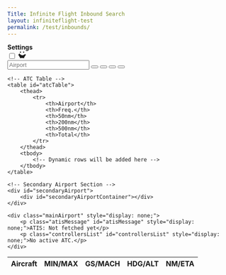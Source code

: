 ```yaml
---
Title: Infinite Flight Inbound Search
layout: infiniteflight-test
permalink: /test/inbounds/
---
```


<div class="settings-menu hidden">
  <div class="settings-header">
    <strong>Settings</strong>
    <div class="theme-toggle-wrapper">    
      <label
        for="themeToggle"
        class="themeToggle st-sunMoonThemeToggleBtn"
        type="checkbox"
        aria-label="Toggle Dark Mode"
      >
        <input type="checkbox" id="themeToggle" class="themeToggleInput" />
        <svg
          width="18"
          height="18"
          viewBox="0 0 20 20"
          fill="currentColor"
          stroke="none"
        >
          <mask id="moon-mask">
            <rect x="0" y="0" width="20" height="20" fill="white"></rect>
            <circle cx="11" cy="3" r="8" fill="black"></circle>
          </mask>
          <circle
            class="sunMoon"
            cx="10"
            cy="10"
            r="8"
            mask="url(#moon-mask)"
          ></circle>
          <g>
            <circle class="sunRay sunRay1" cx="18" cy="10" r="1.5"></circle>
            <circle class="sunRay sunRay2" cx="14" cy="16.928" r="1.5"></circle>
            <circle class="sunRay sunRay3" cx="6" cy="16.928" r="1.5"></circle>
            <circle class="sunRay sunRay4" cx="2" cy="10" r="1.5"></circle>
            <circle class="sunRay sunRay5" cx="6" cy="3.1718" r="1.5"></circle>
            <circle class="sunRay sunRay6" cx="14" cy="3.1718" r="1.5"></circle>
          </g>
        </svg>
      </label>
      <i class="fa-solid fa-xmark" aria-label="Close"></i>
    </div>
  </div>

  <!-- Filter Form -->
  <form id="filterForm" style="display:none;">
    <div class="HeadingFilter">
      <label class="settings-label">Heading</label>
      <input
        type="number"

        min="0"
        max="360"
        placeholder="Minimum"
        aria-label="Minimum Heading"
      />
      <input
        type="number"
        
        min="0"
        max="360"
        placeholder="Maximum"
        aria-label="Maximum Heading"
      />
      <button type="button">Enable</button>
      <button type="button" id="toggleHeadingButton">Hide</button>
    </div>
    <div class="DistanceFilter">
      <label class="settings-label">Distance</label>
      <input
        type="number"
        
        min="0"
        placeholder="Minimum"
        aria-label="Minimum Distance"
      />
      <input
        type="number"
        
        min="0"
        placeholder="Maximum"
        aria-label="Maximum Distance"
      />
      <button type="button"">Enable</button>
      <button type="button">Split</button>
    </div>
    <button
      type="button"
      id="resetDistanceFilterButton"
      style="display:none;"
    >
      Filter
    </button>
  </form>

  <!-- Setting Containers -->
  <div class="setting-container">
    <div class="setting">   
      <p class="setting-title">Heading and Distance</p>
      <p class="setting-description-info">
        Input the minimum and maximum heading and distance to adjust what
        information is shown in the inbounds table.
      </p>
    </div>
   </div>
     <div class="HeadingFilter"> 
      <label class="settings-label" for="minHeading">Heading</label>
      <input
        type="number"
        id="minHeading"
        min="0"
        max="360"
        placeholder="MIN"
        aria-label="MAX"
      />
      <input
        type="number"
        id="maxHeading"
        min="0"
        max="360"
        placeholder="MIN"
        aria-label="MAX"
      />
     </div> 
     <div class="DistanceFilter"> 
      <label class="settings-label" for="minDistance">Distance</label>
      <input
        type="number"
        id="minDistance"
        min="0"
        placeholder="MIN"
        aria-label="MAX"
      />
      <input
        type="number"
        id="maxDistance"
        min="0"
        placeholder="MIN"
        aria-label="MAX"
      />
     </div>
     
    <div class="setting-container">
    <div class="setting-border" id="boldHeadingBorder">
      <button class="overlay-button" id="boldHeadingButton"></button>    
      <span class="setting-button"></span> 
      <p class="setting-title">Bold Aircraft by Heading</p>
      <p class="setting-description">
        Aircraft within the heading range will be bold, to make them stand out in the table. Making it easier to track aircraft coming from one direction.
      </p>
     </div>
     </div>
     
     <div class="setting-container">
     <div class="setting-border" id="applyDistanceFilterBorder">
      <button class="overlay-button" id="applyDistanceFilterButton"></button>    
      <span class="setting-button"></span>
      <p class="setting-title">Distance Filter</p>
      <p class="setting-description">
        Filter the table to exclude aircraft outside the distance range.
      </p>
    </div>
    </div>
    
    <div class="setting-container">
     <div class="setting-border" id="filterHeadingHighlightBorder">
      <button class="overlay-button" id="filterHeadingHighlightButton"></button>    
      <p class="setting-title">Split Filter</p>
      <p class="setting-description">
        When enabled, aircraft are separated by heading range. When disabled, all aircraft are compared regardless of direction. Enable this for multiple runways; disable this for single runway airports.
      </p>
     </div>
     </div>
     
  <div class="setting-information">
   <div class="setting-container">
    <div class="setting">
      <p class="setting-title">Key</p>
      <table id="keyTable" style="margin-top: 10px;">
        <thead>
            <tr>
                <th>Aircraft</th>
                <th>Description</th>
            </tr>
        </thead>
        <tbody>
            <tr>
                <td>N623KB<br><small>A320</small></td>
                <td class="table-description">Aircraft's callsign and aircraft type.</td>
            </tr>
         </tbody>
       </table>
       <table id="keyTable">
        <thead>
            <tr>
                <th>MIN/MAX</th>
                <th>Description</th>
            </tr>
        </thead>
        <tbody>
            <tr>
                <td>0.70<br>0.82</td>
                <td class="table-description">Aircraft type's minimum and maximum Mach speed.</td>
            </tr>
         </tbody>
       </table>
       <table id="keyTable">
        <thead>
            <tr>
                <th>MIN/MAX</th>
                <th>Description</th>
            </tr>
        </thead>
        <tbody>
            <tr>
                <td>445knts<br>0.67</td>
                <td class="table-description">Ground speed and Mach speed, not based off autopilot.</td>
            </tr>
         </tbody>
       </table>
        <table id="keyTable">
        <thead>
            <tr>
                <th>HDG/ALT</th>
                <th>Description</th>
            </tr>
        </thead>
        <tbody>
            <tr>
                <td>49<span class="arrow is-northeast"></span><br>37000ft</td>
                <td class="table-description">Heading from the airport to the aircraft and altitude (MSL).</td>
            </tr>
         </tbody>
       </table>
        <table id="keyTable">
        <thead>
            <tr>
                <th>NM/ETA</th>
                <th>Description</th>
            </tr>
        </thead>
        <tbody>
            <tr>
                <td>288nm<br>38:49</td>
                <td class="table-description">Distance to Destination and Estimated Time of Arrival.</td>
            </tr>
         </tbody>
       </table>
      <p class="setting-title" style="margin-top: 20px;">Separation</p>
      <p class="setting-description">
        The table is color coded based on ETA (Estimated Time of Arrival) separation.
      </p>
      <div class="box-container" style="margin-top: 20px;">
        <div class="box" style="background-color:#fffa9f;"></div>
        <p class="setting-description">10 seconds separation</p>
      </div>
      <div class="box-container">
        <div class="box" style="background-color:#80daeb;"></div>
        <p class="setting-description">30 seconds separation</p>
      </div>
      <div class="box-container">
        <div class="box" style="background-color:#daceca;"></div>
        <p class="setting-description">60 seconds separation</p>
      </div>
      <div class="box-container" style="margin-bottom: 20px;">
        <div class="box" style="background-color:#eaeaea;"></div>
        <p class="setting-description">120 seconds separation</p>
      </div>
     <p class="setting-description" style="margin-bottom: 20px;">
        If you do not have any filters enabled, all inbounds will be shown. This is an example of how the color highlights are applied.
      </p> 
      <table id="infoTable">
        <thead>
            <tr>
                <th>Aircraft</th>
                <th>Heading</th>
                <th>NM/ETA</th>
                <th>Color</th>
            </tr>
        </thead>
        <tbody>
            <tr class="yellow-highlight">
                <td>N623KB</td>
                <td>30</td>
                <td>30:10</td>
                <td>Yellow</td>
            </tr>
            <tr class="yellow-highlight">
                <td>AAL34</td>
                <td>170</td>
                <td>30:15</td>
                <td>Yellow</td>
            </tr>
            <tr class="blue-highlight">
                <td>NT3</td>
                <td>182</td>
                <td>30:30</td>
                <td>Blue</td>
            </tr>
            <tr class="beige-highlight">
                <td>DAL24</td>
                <td>310</td>
                <td>30:60</td>
                <td>Beige</td>
            </tr> 
         </tbody>
       </table>
      <p class="setting-description" style="margin-top: 20px;"> 
        If you enable the <strong>Split Filter</strong> the highlighted colors will change dependent on your heading settings. For example, if you wanted to see what the separation of the aircraft from the North compared to the South, you would set the minimum heading to 90 and maximum heading to 270. This is what the same table will look like. N623KB is compared to DAL24 and AAL34 is compared to NT3.
      </p>
      <table id="infoTable">
        <thead>
            <tr>
                <th>Aircraft</th>
                <th>Heading</th>
                <th>NM/ETA</th>
                <th>Color</th>
            </tr>
        </thead>
        <tbody>
            <tr class="beige-highlight">
                <td>N623KB</td>
                <td>30</td>
                <td>30:10</td>
                <td>Beige</td>
            </tr>
            <tr class="yellow-highlight">
                <td>AAL34</td>
                <td>170</td>
                <td>30:15</td>
                <td>Blue</td>
            </tr>
            <tr class="yellow-highlight">
                <td>NT3</td>
                <td>182</td>
                <td>30:30</td>
                <td>Blue</td>
            </tr>
            <tr class="beige-highlight">
                <td>DAL24</td>
                <td>310</td>
                <td>30:60</td>
                <td>Beige</td>
            </tr> 
         </tbody>
       </table>
       <p class="setting-description" style="margin-top: 20px;">
        Each aircraft's Distance to Destination (NM) and Estimated Time of Arrival will be updated every second, based on projected position. Their ground speed, mach speed, heading, altitude, and actual position will update every 20 seconds.
      </p>
    </div>
   </div>
  </div>
</div>

<div class="container">
  <div class="page-left">
    <div class="nav-container">
        <div class="nav-left">
            <input 
                type="text" 
                id="icao" 
                name="icao" 
                placeholder="Airport"
            />
            <button id="search">
                <i class="fa-solid fa-magnifying-glass" aria-hidden="true"></i>
            </button>
            <button id="add">
                <i class="fa-solid fa-plus" aria-hidden="true"></i>
            </button>
            <button id="settings">
                <i class="fa-solid fa-sliders" aria-hidden="true"></i>
            </button>
            <button id="update">
                <i class="fa-solid fa-arrows-rotate" aria-hidden="true"></i>
            </button>
        </div>
        <div class="nav-right" id="atcAirportsList">
        </div>
    </div>

    <!-- ATC Table -->
    <table id="atcTable">
        <thead>
            <tr>
                <th>Airport</th>
                <th>Freq.</th>
                <th>50nm</th>
                <th>200nm</th>
                <th>500nm</th>
                <th>Total</th>
            </tr>
        </thead>
        <tbody>
            <!-- Dynamic rows will be added here -->
        </tbody>
    </table>
    
    <!-- Secondary Airport Section -->
    <div id="secondaryAirport">
        <div id="secondaryAirportContainer"></div>
    </div>

    <div class="mainAirport" style="display: none;">
        <p class="atisMessage" id="atisMessage" style="display: none;">ATIS: Not fetched yet</p>
        <p class="controllersList" id="controllersList" style="display: none;">No active ATC.</p>
    </div>
   </div> 
   <div class="page-right">
    <table id="flightsTable">
        <thead>
            <tr>
                <th class="column-one">Aircraft</th>
                <th>MIN/MAX</th>
                <th>GS/MACH</th>
                <th>HDG/ALT</th>
                <th>NM/ETA</th>
            </tr>
        </thead>
        <tbody>
            <!-- Dynamic rows will be added here -->
        </tbody>
    </table>
  </div>

<div style="display: none;">
       <button id="manualUpdateButton">Update Information</button>

        <!-- Secondary Airport Search -->
        <form id="secondarySearchForm" novalidate>
            <input type="text" id="secondaryIcao" name="secondaryIcao" placeholder="Enter Secondary ICAO" required>
            <button type="submit">Add Airport</button>
        </form>

        <button type="button" id="updateButton">Update</button>
        <button type="button" id="stopUpdateButton" style="display: none;">Stop Update</button>
        <span id="countdownTimer" style="display: none;"></span>
</div>

<script>
// Function to save theme preference in localStorage
function saveThemePreference(theme) {
    localStorage.setItem('theme', theme);
    const expirationDate = new Date();
    expirationDate.setDate(expirationDate.getDate() + 30);
    localStorage.setItem('themeExpiration', expirationDate.getTime()); // Save expiration time
}

// Function to load theme preference from localStorage
function loadThemePreference() {
    const expirationTime = localStorage.getItem('themeExpiration');
    const now = new Date().getTime();

    // Check if the saved preference is still valid
    if (expirationTime && now > expirationTime) {
        localStorage.removeItem('theme');
        localStorage.removeItem('themeExpiration');
        return null;
    }
    return localStorage.getItem('theme');
}

// Detect system dark mode preference and apply on page load
document.addEventListener('DOMContentLoaded', () => {
    const checkbox = document.getElementById("themeToggle");
    const savedTheme = loadThemePreference();

    if (savedTheme === 'dark') {
        document.body.classList.add('dark-mode');
        checkbox.checked = true;
    } else if (savedTheme === 'light') {
        document.body.classList.remove('dark-mode');
        checkbox.checked = false;
    } else {
        // No saved preference; use system preference
        if (window.matchMedia('(prefers-color-scheme: dark)').matches) {
            document.body.classList.add('dark-mode');
            checkbox.checked = true;
        }
    }

    // Listen for system theme changes and apply them
    window.matchMedia('(prefers-color-scheme: dark)').addEventListener('change', (e) => {
        if (!loadThemePreference()) { // Only apply system theme if no user preference is saved
            if (e.matches) {
                document.body.classList.add('dark-mode');
                checkbox.checked = true;
            } else {
                document.body.classList.remove('dark-mode');
                checkbox.checked = false;
            }
        }
    });
});

// Toggle dark mode manually and save preference
const checkbox = document.getElementById("themeToggle");
checkbox.addEventListener("change", () => {
    if (checkbox.checked) {
        document.body.classList.add('dark-mode');
        saveThemePreference('dark'); // Save dark mode preference
    } else {
        document.body.classList.remove('dark-mode');
        saveThemePreference('light'); // Save light mode preference
    }
});

// Toggle the visibility of the settings menu
document.getElementById('settings').addEventListener('click', (event) => {
    const settingsMenu = document.querySelector('.settings-menu');
    settingsMenu.classList.toggle('visible'); // Toggle the 'visible' class
    event.stopPropagation(); // Prevent the event from reaching the document
});

// Close the settings menu when clicking the close button
const closeButton = document.querySelector('.settings-menu .fa-xmark');
closeButton.addEventListener('click', () => {
    const settingsMenu = document.querySelector('.settings-menu');
    settingsMenu.classList.remove('visible'); // Remove the 'visible' class
});

// Close the settings menu when clicking outside of it
document.addEventListener('click', (event) => {
    const settingsMenu = document.querySelector('.settings-menu');
    const settingsButton = document.getElementById('settings');
    if (!settingsMenu.contains(event.target) && !settingsButton.contains(event.target)) {
        settingsMenu.classList.remove('visible'); // Remove the 'visible' class
    }
});

</script>